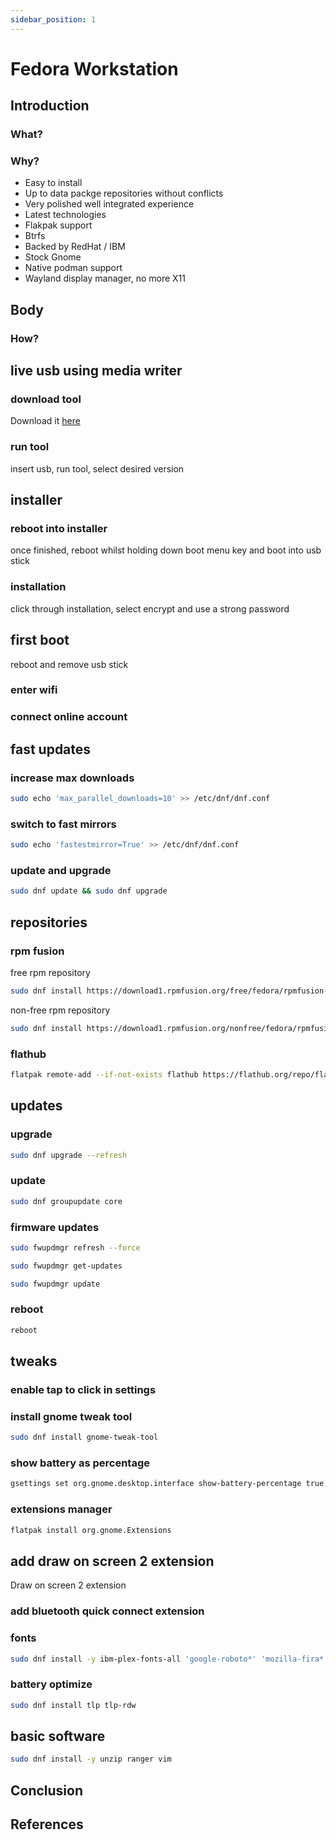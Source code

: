 ```yaml
---
sidebar_position: 1
---
```


# Fedora Workstation
## Introduction
### What?
### Why?
- Easy to install
- Up to data packge repositories without conflicts
- Very polished well integrated experience
- Latest technologies
- Flakpak support
- Btrfs
- Backed by RedHat / IBM
- Stock Gnome
- Native podman support
- Wayland display manager, no more X11

## Body
### How?

## live usb using media writer

### download tool
Download it [here](https://getfedora.org/en/workstation/download/)

### run tool
insert usb, run tool, select desired version

## installer

### reboot into installer
once finished, reboot whilst holding down boot menu key and boot into usb stick

### installation
click through installation, select encrypt and use a strong password

## first boot
reboot and remove usb stick

### enter wifi

### connect online account

## fast updates

### increase max downloads
``` bash
sudo echo 'max_parallel_downloads=10' >> /etc/dnf/dnf.conf
```

### switch to fast mirrors
``` bash
sudo echo 'fastestmirror=True' >> /etc/dnf/dnf.conf
```

### update and upgrade
``` bash
sudo dnf update && sudo dnf upgrade
```

## repositories

### rpm fusion

free rpm repository

``` bash
sudo dnf install https://download1.rpmfusion.org/free/fedora/rpmfusion-free-release-$(rpm -E %fedora).noarch.rpm
```
non-free rpm repository

``` bash
sudo dnf install https://download1.rpmfusion.org/nonfree/fedora/rpmfusion-nonfree-release-$(rpm -E %fedora).noarch.rpm
```

### flathub
``` bash
flatpak remote-add --if-not-exists flathub https://flathub.org/repo/flathub.flatpakrepo
```

## updates

### upgrade
``` bash
sudo dnf upgrade --refresh
```

### update
``` bash
sudo dnf groupupdate core
```

### firmware updates
``` bash
sudo fwupdmgr refresh --force
```
``` bash
sudo fwupdmgr get-updates
```
``` bash
sudo fwupdmgr update
```

### reboot
``` bash
reboot
```

## tweaks

### enable tap to click in settings

### install gnome tweak tool
``` bash
sudo dnf install gnome-tweak-tool
```
### show battery as percentage
``` bash
gsettings set org.gnome.desktop.interface show-battery-percentage true
```

### extensions manager 
``` bash
flatpak install org.gnome.Extensions
```

## add draw on screen 2 extension
Draw on screen 2 extension

### add bluetooth quick connect extension

### fonts
``` bash
sudo dnf install -y ibm-plex-fonts-all 'google-roboto*' 'mozilla-fira*' fira-code-fonts
```

### battery optimize
``` bash
sudo dnf install tlp tlp-rdw
```

## basic software
``` bash
sudo dnf install -y unzip ranger vim
```

## Conclusion

## References